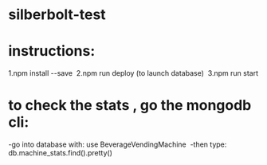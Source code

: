# silberbolt-test

# instructions: 
1.npm install --save&nbsp;
2.npm run deploy (to launch database)&nbsp; 
3.npm run start 

# to check the stats , go the mongodb cli:
-go into database with: use BeverageVendingMachine&nbsp;
-then type: db.machine_stats.find().pretty()
